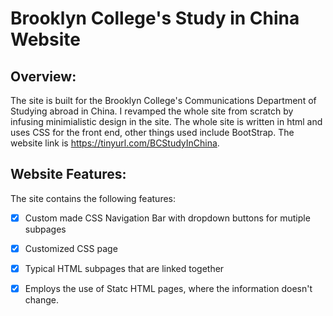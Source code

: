 # Brooklyn College's Study in China Website

## Overview: 

The site is built for the Brooklyn College's Communications Department of Studying abroad in China. I revamped the whole site from scratch by infusing minimialistic design in the site. 
The whole site is written in html and uses CSS for the front end, other things used include BootStrap. The website link is https://tinyurl.com/BCStudyInChina. 

## Website Features:

The site contains the following features: 
- [x] Custom made CSS Navigation Bar with dropdown buttons for mutiple subpages 
- [x] Customized CSS page 
- [x] Typical HTML subpages that are linked together
- [x] Employs the use of Statc HTML pages, where the information doesn't change.



